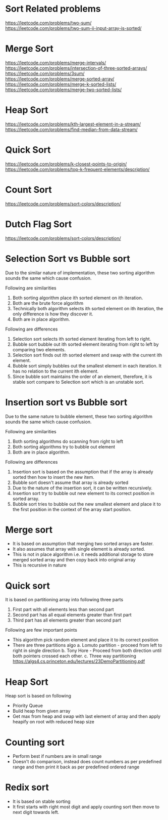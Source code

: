 # Sort Related problems
https://leetcode.com/problems/two-sum/
https://leetcode.com/problems/two-sum-ii-input-array-is-sorted/

# Merge Sort
https://leetcode.com/problems/merge-intervals/
https://leetcode.com/problems/intersection-of-three-sorted-arrays/
https://leetcode.com/problems/3sum/
https://leetcode.com/problems/merge-sorted-array/
https://leetcode.com/problems/merge-k-sorted-lists/
https://leetcode.com/problems/merge-two-sorted-lists/

# Heap Sort
https://leetcode.com/problems/kth-largest-element-in-a-stream/
https://leetcode.com/problems/find-median-from-data-stream/
# Quick Sort
https://leetcode.com/problems/k-closest-points-to-origin/
https://leetcode.com/problems/top-k-frequent-elements/description/

# Count Sort
https://leetcode.com/problems/sort-colors/description/

# Dutch Flag Sort
https://leetcode.com/problems/sort-colors/description/

# Selection Sort vs Bubble sort
Due to the similar nature of implementation, these two sorting algorithm sounds the same which cause confusion.

Following are similarities
1. Both sorting algorithm place ith sorted element on ith iteration.
2. Both are the brute force algorithm
3. Technically both algorithm selects ith sorted element on ith iteration, the only difference is how they discover it.
4. Both are in place algorithm.

Following are differences
1. Selection sort selects ith sorted element iterating from left to right.
2. Bubble sort bubble out ith sorted element iterating from right to left by comparing two elements.
3. Selection sort finds out ith sorted element and swap with the current ith element.
4. Bubble sort simply bubbles out the smallest element in each iteration. It has no relation to the current ith element.
5. Since bubble sort maintains the order of an element, therefore, it is stable sort compare to Selection sort which is an unstable sort.

# Insertion sort vs Bubble sort
Due to the same nature to bubble element, these two sorting algorithm sounds the same which cause confusion.

Following are similarities
1. Both sorting algorithms do scanning from right to left
2. Both sorting algorithms try to bubble out element
3. Both are in place algorithm.

Following are differences
1. Insertion sort is based on the assumption that if the array is already sorted then how to insert the new item.
2. Bubble sort doesn't assume that array is already sorted
3. Due to the nature of the insertion sort, it can be written recursively.
4. Insertion sort try to bubble out new element to its correct position in sorted array.
5. Bubble sort tries to bubble out the new smallest element and place it to the first position in the context of the array start position.

# Merge sort
- It is based on assumption that merging two sorted arrays are faster.
- It also assumes that array with single element is already sorted.
- This is not in place algorithm i.e. it needs additional storage to store merged sorted array and then copy back into original array
- This is recursive in nature

# Quick sort
It is based on partitioning array into following three parts 
1. First part with all elements less than second part
2. Second part has all equal elements greater than first part
3. Third part has all elements greater than second part

Following are few important points
- This algorithm pick random element and place it to its correct position
- There are three partitions algo
a. Lomuto partition - proceed from left to right in single direction
b. Tony Hore - Proceed from both direction until both pointers crossed each other.
c. Three way partitioning
https://algs4.cs.princeton.edu/lectures/23DemoPartitioning.pdf
# Heap Sort
Heap sort is based on following
- Priority Queue
- Build heap from given array
- Get max from heap and swap with last element of array and then apply heapify on root with reduced heap size
# Counting sort
- Perform best if numbers are in small range
- Doesn't do comparison, instead does count numbers as per predefined range and then print it back as per predefined ordered range

# Redix sort
- It is based on stable sorting
- It first starts with right most digit and apply counting sort then move to next digit towards left.



